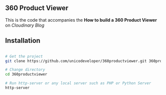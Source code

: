 ## 360 Product Viewer

This is the code that accompanies the **How to build a 360 Product Viewer** on *Cloudinary Blog*


## Installation

```bash

# Get the project
git clone https://github.com/unicodeveloper/360productviewer.git 360productviewer

# Change directory
cd 360productviewer

# Run http-server or any local server such as PHP or Python Server
http-server
